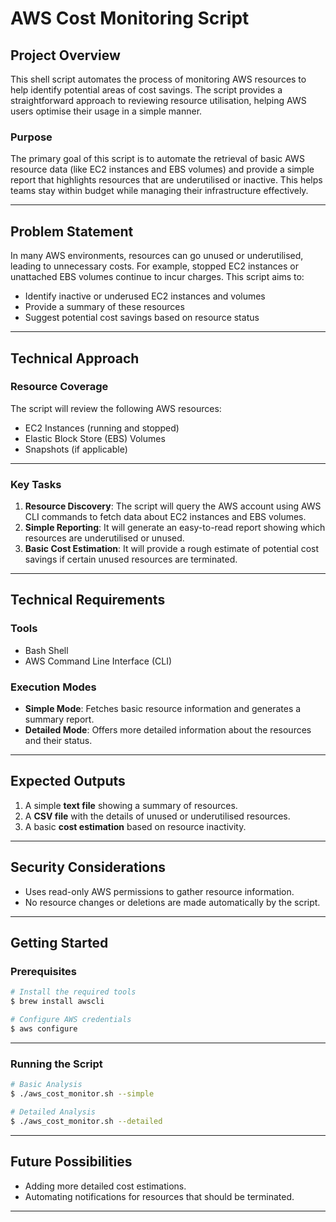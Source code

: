 # AWS Cost Monitoring Script

## Project Overview

This shell script automates the process of monitoring AWS resources to help identify potential areas of cost savings. The script provides a straightforward approach to reviewing resource utilisation, helping AWS users optimise their usage in a simple manner.

### Purpose
The primary goal of this script is to automate the retrieval of basic AWS resource data (like EC2 instances and EBS volumes) and provide a simple report that highlights resources that are underutilised or inactive. This helps teams stay within budget while managing their infrastructure effectively.

---

## Problem Statement

In many AWS environments, resources can go unused or underutilised, leading to unnecessary costs. For example, stopped EC2 instances or unattached EBS volumes continue to incur charges. This script aims to:

- Identify inactive or underused EC2 instances and volumes
- Provide a summary of these resources
- Suggest potential cost savings based on resource status

---

## Technical Approach

### Resource Coverage
The script will review the following AWS resources:
- EC2 Instances (running and stopped)
- Elastic Block Store (EBS) Volumes
- Snapshots (if applicable)

---

### Key Tasks
1. **Resource Discovery**: The script will query the AWS account using AWS CLI commands to fetch data about EC2 instances and EBS volumes.
2. **Simple Reporting**: It will generate an easy-to-read report showing which resources are underutilised or unused.
3. **Basic Cost Estimation**: It will provide a rough estimate of potential cost savings if certain unused resources are terminated.

---

## Technical Requirements

### Tools
- Bash Shell
- AWS Command Line Interface (CLI)

### Execution Modes
- **Simple Mode**: Fetches basic resource information and generates a summary report.
- **Detailed Mode**: Offers more detailed information about the resources and their status.

---

## Expected Outputs

1. A simple **text file** showing a summary of resources.
2. A **CSV file** with the details of unused or underutilised resources.
3. A basic **cost estimation** based on resource inactivity.

---

## Security Considerations
- Uses read-only AWS permissions to gather resource information.
- No resource changes or deletions are made automatically by the script.

---

## Getting Started

### Prerequisites
```bash
# Install the required tools
$ brew install awscli

# Configure AWS credentials
$ aws configure
```

---

### Running the Script
```bash
# Basic Analysis
$ ./aws_cost_monitor.sh --simple

# Detailed Analysis
$ ./aws_cost_monitor.sh --detailed
```

---

## Future Possibilities
- Adding more detailed cost estimations.
- Automating notifications for resources that should be terminated.

---